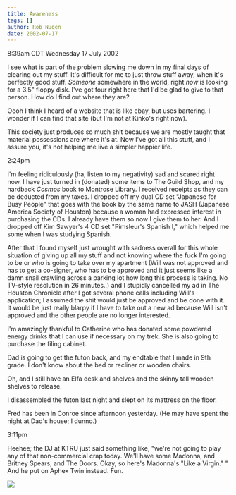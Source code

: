 ```yaml
---
title: Awareness
tags: []
author: Rob Nugen
date: 2002-07-17
---
```


<p class=date>8:39am CDT Wednesday 17 July 2002</p>

<p>I see what is part of the problem slowing me down in my final days
of clearing out my stuff.  It's difficult for me to just throw stuff
away, when it's perfectly good stuff.  <em>Someone</em> somewhere in
the world, right <em>now</em> is looking for a 3.5" floppy disk.  I've got
four right here that I'd be glad to give to that person.  How do I
find out where they are?</p>

<p>Oooh I think I heard of a website that is like ebay, but uses
bartering.  I wonder if I can find that site (but I'm not at Kinko's
right now).</p>

<p>This society just produces so much shit because we are mostly
taught that material possessions are where it's at.  Now I've got all
this stuff, and I assure you, it's not helping me live a simpler
happier life.</p>

<p class=date>2:24pm</p>

<p>I'm feeling ridiculously (ha, listen to my negativity) sad and
scared right now.  I have just turned in (donated) some items to The
Guild Shop, and my hardback <em>Cosmos</em> book to Montrose Library.
I received receipts as they can be deducted from my taxes.  I dropped
off my dual CD set "Japanese for Busy People" that goes with the book
by the same name to JASH (Japanese America Society of Houston) because
a woman had expressed interest in purchasing the CDs.  I already have
them so now I give them to her.  And I dropped off Kim Sawyer's 4 CD
set "Pimsleur's Spanish I," which helped me some when I was studying
Spanish.</p>

<p>After that I found myself just wrought with sadness overall for
this whole situation of giving up all my stuff and not knowing where
the fuck I'm going to be or who is going to take over my apartment
(Will was not approved and has to get a co-signer, who has to be
approved and it just seems like a damn snail crawling across a parking
lot how long this process is taking.  No TV-style resolution in 26
minutes..) and I stupidly cancelled my ad in The Houston Chronicle
after I got several phone calls including Will's application; I
assumed the shit would just be approved and be done with it.  It would
be just really blarpy if I have to take out a new ad because Will
isn't approved and the other people are no longer interested.</p>

<p>I'm amazingly thankful to Catherine who has donated some powdered
energy drinks that I can use if necessary on my trek.  She is also
going to purchase the filing cabinet.</p>

<p>Dad is going to get the futon back, and my endtable that I made in
9th grade.  I don't know about the bed or recliner or wooden
chairs.</p>

<p>Oh, and I still have an Elfa desk and shelves and the skinny tall
wooden shelves to release.</p>

<p>I disassembled the futon last night and slept on its mattress on
the floor.</p>

<p>Fred has been in Conroe since afternoon yesterday.  (He may have
spent the night at Dad's house; I dunno.)</p>

<p class=date>3:11pm</p>

<p>Heehee; the DJ at KTRU just said something like, "we're not going
to play any of that non-commercial crap today.  We'll have some
Madonna, and Britney Spears, and The Doors.  Okay, so here's Madonna's
"Like a Virgin." "  And he put on Aphex Twin instead.  Fun.</p>

<p><img src="/images/rob/wL-ROB.gif"/></p>
